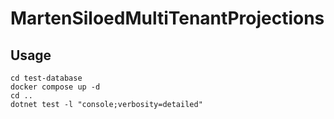 # MartenSiloedMultiTenantProjections

## Usage

```shell
cd test-database
docker compose up -d
cd ..
dotnet test -l "console;verbosity=detailed"
```
